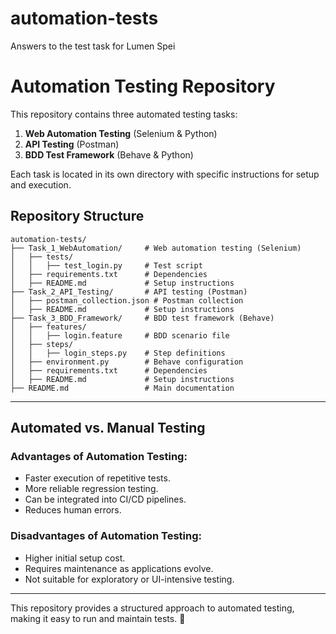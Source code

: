 # automation-tests
Answers to the test task for Lumen Spei

# Automation Testing Repository

This repository contains three automated testing tasks:

1. **Web Automation Testing** (Selenium & Python)
2. **API Testing** (Postman)
3. **BDD Test Framework** (Behave & Python)

Each task is located in its own directory with specific instructions for setup and execution.

## Repository Structure
```
automation-tests/
├── Task_1_WebAutomation/     # Web automation testing (Selenium)
│   ├── tests/
│   │   ├── test_login.py     # Test script
│   ├── requirements.txt      # Dependencies
│   ├── README.md             # Setup instructions
├── Task_2_API_Testing/       # API testing (Postman)
│   ├── postman_collection.json # Postman collection
│   ├── README.md             # Setup instructions
├── Task_3_BDD_Framework/     # BDD test framework (Behave)
│   ├── features/
│   │   ├── login.feature     # BDD scenario file
│   ├── steps/
│   │   ├── login_steps.py    # Step definitions
│   ├── environment.py        # Behave configuration
│   ├── requirements.txt      # Dependencies
│   ├── README.md             # Setup instructions
├── README.md                 # Main documentation
```

---

## **Automated vs. Manual Testing**

### **Advantages of Automation Testing:**
- Faster execution of repetitive tests.
- More reliable regression testing.
- Can be integrated into CI/CD pipelines.
- Reduces human errors.

### **Disadvantages of Automation Testing:**
- Higher initial setup cost.
- Requires maintenance as applications evolve.
- Not suitable for exploratory or UI-intensive testing.

---

This repository provides a structured approach to automated testing, making it easy to run and maintain tests. 🚀
